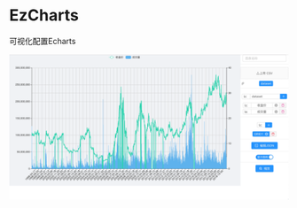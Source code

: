 EzCharts
========
可视化配置Echarts

![](https://github.com/quick-sort/ezcharts/blob/master/example/sample.png)
